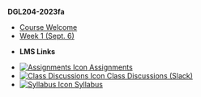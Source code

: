 **DGL204-2023fa**

- [Course Welcome](dgl204-2023fa/course-welcome)
- [Week 1 (Sept. 6)](dgl204-2023fa/week-01)
<!-- - [Week 2 (Sept. 13)](dgl204-2023fa/week-02)
- [Week 3 (Sept. 20)](dgl204-2023fa/week-03)
- [Week 4 (Sept. 27)](dgl204-2023fa/week-04)
- [Week 5 (Oct. 4)](dgl204-2023fa/week-05)
- [Week 6 (Oct. 11)](dgl204-2023fa/week-06)
- [Week 7 (Oct. 18)](dgl204-2023fa/week-07)
- [Week 8 (Oct. 25)](dgl204-2023fa/week-08)
- [Week 9 (Nov. 1)](dgl204-2023fa/week-09)
- [Week 10 (Nov. 8)](dgl204-2023fa/week-10)
- [Week 11 (Nov. 15)](dgl204-2023fa/week-11)
- [Week 12 (Nov. 22)](dgl204-2023fa/week-12)
- [Week 13 (Nov. 29)](dgl204-2023fa/week-13) -->

- **LMS Links**
<!-- - [![Calendar Icon](https://icongr.am/fontawesome/calendar.svg?size=16&color=808080) Calendar]() -->
- [![Assignments Icon](https://icongr.am/fontawesome/pencil.svg?size=16&color=808080) Assignments](https://mycourses.nic.bc.ca/d2l/lms/dropbox/admin/folders_manage.d2l?ou=28107)
- [![Class Discussions Icon](https://icongr.am/fontawesome/comments-o.svg?size=16&color=808080) Class Discussions (Slack)](https://digitaldesign-f2i3028)
- [![Syllabus Icon](https://icongr.am/fontawesome/list.svg?size=16&color=808080) Syllabus](https://mycourses.nic.bc.ca/d2l/le/lessons/28107/topics/522411)
